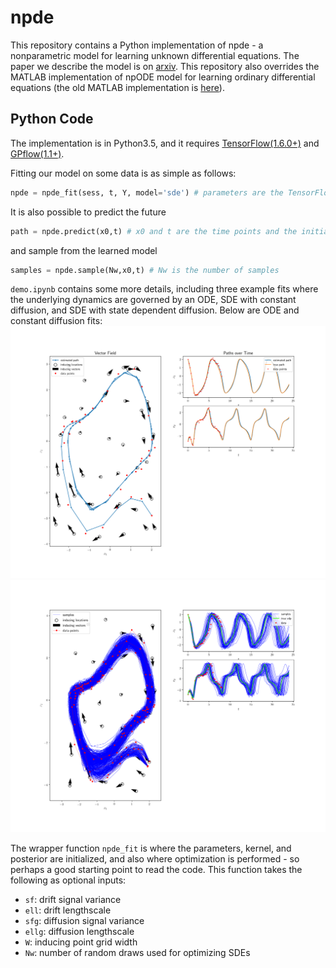 # npde

This repository contains a Python implementation of npde - a nonparametric model for learning unknown differential equations. The paper we describe the model is on [arxiv](https://arxiv.org/abs/1807.05748). This repository also overrides the MATLAB implementation of npODE model for learning ordinary differential equations (the old MATLAB implementation is [here](https://github.com/cagatayyildiz/npode)).

## Python Code
The implementation is in Python3.5, and it requires [TensorFlow(1.6.0+)](https://www.tensorflow.org/) and [GPflow(1.1+)](https://github.com/GPflow/GPflow).

Fitting our model on some data is as simple as follows:
```python
npde = npde_fit(sess, t, Y, model='sde') # parameters are the TensorFlow session, time points and observations. model could be ode/sde
```

It is also possible to predict the future
```python
path = npde.predict(x0,t) # x0 and t are the time points and the initial value
```
and sample from the learned model
```python
samples = npde.sample(Nw,x0,t) # Nw is the number of samples
```

``demo.ipynb`` contains some more details, including three example fits where the underlying dynamics are governed by an ODE, SDE with constant diffusion, and SDE with state dependent diffusion. Below are ODE and constant diffusion fits:
![VDP](etc/drift_ode.png)
![VDP](etc/drift_sde.png)

The wrapper function ``npde_fit`` is where the parameters, kernel, and posterior are initialized, and also where optimization is performed - so perhaps a good starting point to read the code. This function takes the following as optional inputs:
 * ``sf``: drift signal variance
 * ``ell``: drift lengthscale
 * ``sfg``: diffusion signal variance
 * ``ellg``: diffusion lengthscale
 * ``W``: inducing point grid width
 * ``Nw``: number of random draws used for optimizing SDEs
